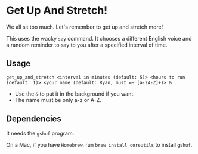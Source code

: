 # Get Up And Stretch!

We all sit too much. Let's remember to get up and stretch more!

This uses the wacky `say` command. It chooses a different English voice and a random reminder to say to you after a specified interval of time.

## Usage

```
get_up_and_stretch <interval in minutes (default: 5)> <hours to run (default: 1)> <your name (default: Ryan, must =~ [a-zA-Z]+)> &
```

- Use the `&` to put it in the background if you want.
- The name must be only a-z or A-Z.

## Dependencies

It needs the `gshuf` program.

On a Mac, if you have `Homebrew`, run `brew install coreutils` to install `gshuf`.

